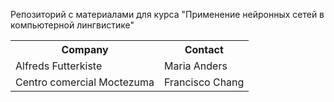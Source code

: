Репозиторий с материалами для курса "Применение нейронных сетей в компьютерной лингвистике"
<!DOCTYPE html>
<html>
<table>
  <tr>
    <th>Company</th>
    <th>Contact</th>
  </tr>
  <tr>
    <td>Alfreds Futterkiste</td>
    <td>Maria Anders</td>
  </tr>
  <tr>
    <td>Centro comercial Moctezuma</td>
    <td>Francisco Chang</td>
  </tr>
</table>
</html>
